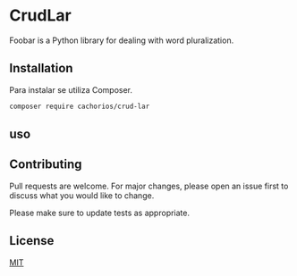 # CrudLar

Foobar is a Python library for dealing with word pluralization.

## Installation

Para instalar se utiliza Composer.

```bash
composer require cachorios/crud-lar
```

## uso



## Contributing

Pull requests are welcome. For major changes, please open an issue first
to discuss what you would like to change.

Please make sure to update tests as appropriate.

## License

[MIT](https://choosealicense.com/licenses/mit/)
